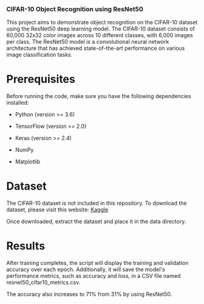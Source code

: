 ### CIFAR-10 Object Recognition using ResNet50

This project aims to demonstrate object recognition on the CIFAR-10 dataset using the ResNet50 deep learning model. The CIFAR-10 dataset consists of 60,000 32x32 color images across 10 different classes, with 6,000 images per class. The ResNet50 model is a convolutional neural network architecture that has achieved state-of-the-art performance on various image classification tasks.

# Prerequisites

Before running the code, make sure you have the following dependencies installed:

* Python (version >= 3.6)
  
* TensorFlow (version >= 2.0)
  
* Keras (version >= 2.4)
  
* NumPy
  
* Matplotlib

# Dataset
The CIFAR-10 dataset is not included in this repository. To download the dataset, please visit this website: [Kaggle]( https://www.kaggle.com/competitions/cifar-10/data)

Once downloaded, extract the dataset and place it in the data directory.

# Results
After training completes, the script will display the training and validation accuracy over each epoch. Additionally, it will save the model's performance metrics, such as accuracy and loss, in a CSV file named resnet50_cifar10_metrics.csv.

The accuracy also increases to 71% from 31% by using ResNet50.



  
 
